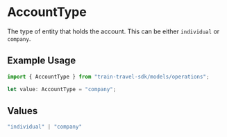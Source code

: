# AccountType

The type of entity that holds the account. This can be either `individual` or `company`.

## Example Usage

```typescript
import { AccountType } from "train-travel-sdk/models/operations";

let value: AccountType = "company";
```

## Values

```typescript
"individual" | "company"
```